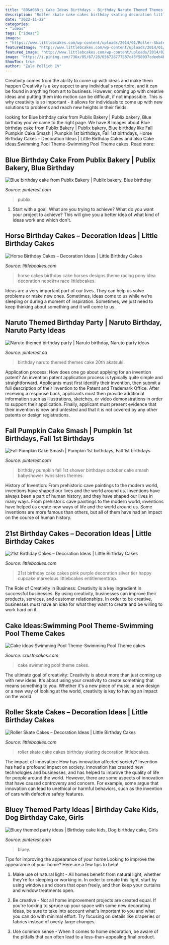 ```yaml
---
title: "80&#039;s Cake Ideas Birthdays - Birthday Naruto Themed Themes Cake 20th Akatsuki"
description: "Roller skate cake cakes birthday skating decoration littlebcakes"
date: "2022-11-22"
categories:
- "ideas"
tags: ["ideas"]
images:
- "https://www.littlebcakes.com/wp-content/uploads/2014/01/Roller-Skate-Cake.jpg"
featuredImage: "http://www.littlebcakes.com/wp-content/uploads/2014/01/Horse-Cake-Ideas.jpg"
featured_image: "http://www.littlebcakes.com/wp-content/uploads/2014/02/21st-Birthday-Cakes-768x1024.jpg"
image: "https://i.pinimg.com/736x/05/67/28/056728777587c45f58037cdeeb4b10c9.jpg"
ShowToc: true
author: "Zula Pollich IV"
---
```



Creativity comes from the ability to come up with ideas and make them happen
Creativity is a key aspect to any individual's repertoire, and it can be found in anything from art to business. However, coming up with creative ideas and putting them into motion can be difficult, if not impossible. This is why creativity is so important - it allows for individuals to come up with new solutions to problems and reach new heights in their fields.

	

		
looking for Blue birthday cake from Publix Bakery | Publix bakery, Blue birthday you've came to the right page. We have 8 Images about Blue birthday cake from Publix Bakery | Publix bakery, Blue birthday like Fall Pumpkin Cake Smash | Pumpkin 1st birthdays, Fall 1st birthdays, Horse Birthday Cakes – Decoration Ideas | Little Birthday Cakes and also Cake ideas:Swimming Pool Theme-Swimming Pool Theme cakes. Read more:
		
    
## Blue Birthday Cake From Publix Bakery | Publix Bakery, Blue Birthday

<img loading=lazy src="https://i.pinimg.com/736x/d1/f5/aa/d1f5aa2f5da30a08c478ba832889b33b.jpg" onerror="this.onerror=null;this.src='https://tse3.mm.bing.net/th?id=OIP.9lGxF5UakIZQoKktrniDGgHaNK&amp;pid=15.1';" alt="Blue birthday cake from Publix Bakery | Publix bakery, Blue birthday">

_Source: pinterest.com_

>publix. 

	

1. Start with a goal. What are you trying to achieve? What do you want your project to achieve? This will give you a better idea of what kind of ideas work and which don't. 

    
## Horse Birthday Cakes – Decoration Ideas | Little Birthday Cakes

<img loading=lazy src="http://www.littlebcakes.com/wp-content/uploads/2014/01/Horse-Cake-Ideas.jpg" onerror="this.onerror=null;this.src='https://tse4.mm.bing.net/th?id=OIP.GlipX5kL-M2rLXlghtd2wgHaGO&amp;pid=15.1';" alt="Horse Birthday Cakes – Decoration Ideas | Little Birthday Cakes">

_Source: littlebcakes.com_

>horse cakes birthday cake horses designs theme racing pony idea decoration перейти race littlebcakes. 

	

Ideas are a very important part of our lives. They can help us solve problems or make new ones. Sometimes, ideas come to us while we’re sleeping or during a moment of inspiration. Sometimes, we just need to keep thinking about something and it will come to us.

    
## Naruto Themed Birthday Party | Naruto Birthday, Naruto Party Ideas

<img loading=lazy src="https://i.pinimg.com/736x/05/67/28/056728777587c45f58037cdeeb4b10c9.jpg" onerror="this.onerror=null;this.src='https://tse1.mm.bing.net/th?id=OIP.juqhMboSyL9lTHKfXBp3sAHaJ3&amp;pid=15.1';" alt="Naruto themed birthday party | Naruto birthday, Naruto party ideas">

_Source: pinterest.ca_

>birthday naruto themed themes cake 20th akatsuki. 

	

Application process: How does one go about applying for an invention patent?
An invention patent application process is typically quite simple and straightforward. Applicants must first identify their invention, then submit a full description of their invention to the Patent and Trademark Office. After receiving a response back, applicants must then provide additional information such as illustrations, sketches, or video demonstrations in order to support their application. Finally, applicant must present evidence that their invention is new and untested and that it is not covered by any other patents or design registrations.

    
## Fall Pumpkin Cake Smash | Pumpkin 1st Birthdays, Fall 1st Birthdays

<img loading=lazy src="https://i.pinimg.com/736x/74/4d/62/744d623675ea86fd1d9c99fb69935dd9.jpg" onerror="this.onerror=null;this.src='https://tse3.mm.bing.net/th?id=OIP.wvhPSpGp2Lu6CCEULaSwjAHaLJ&amp;pid=15.1';" alt="Fall Pumpkin Cake Smash | Pumpkin 1st birthdays, Fall 1st birthdays">

_Source: pinterest.com_

>birthday pumpkin fall 1st shower birthdays october cake smash babyshower twosisters themes. 

	

History of Invention: From prehistoric cave paintings to the modern world, inventions have shaped our lives and the world around us.
Inventions have always been a part of human history, and they have shaped our lives in many ways. From prehistoric cave paintings to the modern world, inventions have helped us create new ways of life and the world around us. Some inventions are more famous than others, but all of them have had an impact on the course of human history.

    
## 21st Birthday Cakes – Decoration Ideas | Little Birthday Cakes

<img loading=lazy src="http://www.littlebcakes.com/wp-content/uploads/2014/02/21st-Birthday-Cakes-768x1024.jpg" onerror="this.onerror=null;this.src='https://tse4.mm.bing.net/th?id=OIP.0Ni_fV5ODQW1SkUfWGEISwHaJ4&amp;pid=15.1';" alt="21st Birthday Cakes – Decoration Ideas | Little Birthday Cakes">

_Source: littlebcakes.com_

>21st birthday cake cakes pink purple decoration silver tier happy cupcake marvelous littlebcakes entitlementtrap. 

	

The Role of Creativity in Business:
Creativity is a key ingredient in successful businesses. By using creativity, businesses can improve their products, services, and customer relationships. In order to be creative, businesses must have an idea for what they want to create and be willing to work hard on it.

    
## Cake Ideas:Swimming Pool Theme-Swimming Pool Theme Cakes

<img loading=lazy src="http://www.crustncakes.com/blog/wp-content/uploads/2017/06/737ce94cfc8d1fc3e20e6c5be738381d.jpg" onerror="this.onerror=null;this.src='https://tse4.mm.bing.net/th?id=OIP.sUbcLPcBjytqN0hHbr1EogHaKh&amp;pid=15.1';" alt="Cake ideas:Swimming Pool Theme-Swimming Pool Theme cakes">

_Source: crustncakes.com_

>cake swimming pool theme cakes. 

	

The ultimate goal of creativity:
Creativity is about more than just coming up with new ideas. It's about using your creativity to create something that means something to you. Whether it's a new piece of music, a new design or a new way of looking at the world, creativity is key to having an impact on the world.

    
## Roller Skate Cakes – Decoration Ideas | Little Birthday Cakes

<img loading=lazy src="https://www.littlebcakes.com/wp-content/uploads/2014/01/Roller-Skate-Cake.jpg" onerror="this.onerror=null;this.src='https://tse2.mm.bing.net/th?id=OIP.jWEiMUgbSGh9-0d16IoXFAHaLI&amp;pid=15.1';" alt="Roller Skate Cakes – Decoration Ideas | Little Birthday Cakes">

_Source: littlebcakes.com_

>roller skate cake cakes birthday skating decoration littlebcakes. 

	

The impact of innovation: How has innovation affected society?
Invention has had a profound impact on society. Innovation has created new technologies and businesses, and has helped to improve the quality of life for people around the world. However, there are some aspects of innovation that have caused controversy and concern. For example, some argue that innovation can lead to unethical or harmful behaviors, such as the invention of cars with defective safety features.

    
## Bluey Themed Party Ideas | Birthday Cake Kids, Dog Birthday Cake, Girls

<img loading=lazy src="https://i.pinimg.com/736x/75/60/12/7560126a01e5345ca95901763c5a588f.jpg" onerror="this.onerror=null;this.src='https://tse3.mm.bing.net/th?id=OIP.I8jlefR4V1MmXbgGY0sLCwHaJ3&amp;pid=15.1';" alt="Bluey themed party ideas | Birthday cake kids, Dog birthday cake, Girls">

_Source: pinterest.com_

>bluey. 

	

Tips for improving the appearance of your home
Looking to improve the appearance of your home? Here are a few tips to help!
1. Make use of natural light - All homes benefit from natural light, whether they're for sleeping or working in. In order to create this light, start by using windows and doors that open freely, and then keep your curtains and window treatments open.

2. Be creative - Not all home improvement projects are created equal. If you're looking to spruce up your space with some new decorating ideas, be sure to take into account what's important to you and what you can do with minimal effort. Try focusing on details like draperies or fabrics instead of overly-large changes.

3. Use common sense - When it comes to home decoration, be aware of the pitfalls that can often lead to a less-than-appealing final product.

